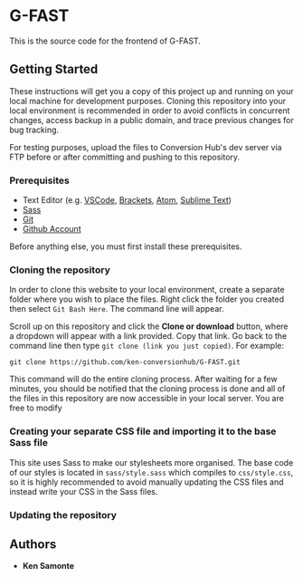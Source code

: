 # G-FAST

This is the source code for the frontend of G-FAST.

## Getting Started

These instructions will get you a copy of this project up and running on your local machine for development purposes. Cloning this repository into your local environment is recommended in order to avoid conflicts in concurrent changes, access backup in a public domain, and trace previous changes for bug tracking.

For testing purposes, upload the files to Conversion Hub's dev server via FTP before or after committing and pushing to this repository.

### Prerequisites
* Text Editor (e.g. [VSCode](https://code.visualstudio.com/), [Brackets](http://brackets.io/), [Atom](https://atom.io/), [Sublime Text](https://www.sublimetext.com/))
* [Sass](https://sass-lang.com/install)
* [Git](https://git-scm.com/downloads)
* [Github Account](https://github.com/join)

Before anything else, you must first install these prerequisites.

### Cloning the repository

In order to clone this website to your local environment, create a separate folder where you wish to place the files. Right click the folder you created then select ```Git Bash Here```. The command line will appear.

Scroll up on this repository and click the **Clone or download** button, where a dropdown will appear with a link provided. Copy that link. Go back to the command line then type ```git clone (link you just copied)```. For example:

```
git clone https://github.com/ken-conversionhub/G-FAST.git
```

This command will do the entire cloning process. After waiting for a few minutes, you should be notified that the cloning process is done and all of the files in this repository are now accessible in your local server. You are free to modify 

### Creating your separate CSS file and importing it to the base Sass file

This site uses Sass to make our stylesheets more organised. The base code of our styles is located in ```sass/style.sass``` which compiles to ```css/style.css```, so it is highly recommended to avoid manually updating the CSS files and instead write your CSS in the Sass files.

### Updating the repository



## Authors

* **Ken Samonte**
